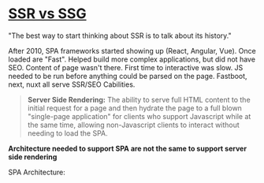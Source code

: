 # [SSR vs SSG][ssr vs ssg]

"The best way to start thinking about SSR is to talk about its history."

After 2010, SPA frameworks started showing up (React, Angular, Vue). Once loaded are "Fast". Helped build more complex applications, but did not have SEO. Content of page wasn't there. First time to interactive was slow. JS needed to be run before anything could be parsed on the page. Fastboot, next, nuxt all serve SSR/SEO Cabilities.

> **Server Side Rendering:** The ability to serve full HTML content to the initial request for a page and then hydrate the page to a full blown "single-page application" for clients who support Javascript while at the same time, allowing non-Javascript clients to interact without needing to load the SPA.

<b>Architecture needed to support SPA are not the same to support server side rendering</b>

SPA Architecture:

<!-- LINKS -->

[ssr vs ssg]: https://www.youtube.com/watch?v=YatDFsPPy0E
